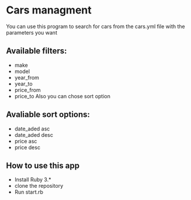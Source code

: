 # Cars managment
You can use this program to search for cars from the cars.yml file with the parameters you want
## Available filters:
* make
* model
* year_from
* year_to
* price_from
* price_to
Also you can chose sort option
## Avaliable sort options:
* date_aded asc
* date_aded desc
* price asc
* price desc
## How to use this app
* Install Ruby 3.*
* clone the repository
* Run start.rb
